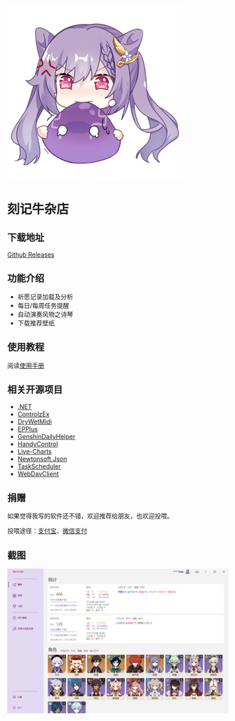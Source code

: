 <img src="img/logo_nbg.png" width="400px" alt="logo" style="margin-left:0;" />

# 刻记牛杂店

## 下载地址

[Github Releases](https://github.com/Scighost/KeqingNiuza/releases)

## 功能介绍

- 祈愿记录加载及分析
- 每日/每周任务提醒
- 自动演奏风物之诗琴
- 下载推荐壁纸

## 使用教程

阅读[使用手册](https://github.com/Scighost/KeqingNiuza/blob/main/Manual.md)

## 相关开源项目

- [.NET](https://github.com/dotnet/runtime)
- [ControlzEx](https://github.com/ControlzEx/ControlzEx)
- [DryWetMidi](https://github.com/melanchall/drywetmidi)
- [EPPlus](https://github.com/JanKallman/EPPlus)
- [GenshinDailyHelper](https://github.com/yinghualuowu/GenshinDailyHelper)
- [HandyControl](https://github.com/HandyOrg/HandyControl)
- [Live-Charts](https://github.com/Live-Charts/Live-Charts)
- [Newtonsoft.Json](https://github.com/JamesNK/Newtonsoft.Json)
- [TaskScheduler](https://github.com/dahall/taskscheduler)
- [WebDavClient](https://github.com/skazantsev/WebDavClient)

## 捐赠

如果觉得我写的软件还不错，欢迎推荐给朋友，也欢迎投喂。

投喂途径：[支付宝](https://xw6dp97kei-1306705684.file.myqcloud.com/keqingniuza/alipay.jpg)、[微信支付](https://xw6dp97kei-1306705684.file.myqcloud.com/keqingniuza/wechatpay.png)

## 截图

![ScreenShot1](img/Snipaste_2021-06-19_10-46-43.png)
